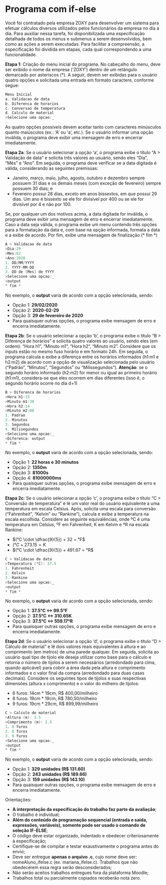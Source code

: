 # Programa com if-else

Você foi contratado pela empresa ZOXY para desenvolver um sistema para efetuar cálculos diversos utilizados pelos funcionários da empresa no dia a dia. Para auxiliar nessa tarefa, foi disponibilizada uma especificação detalhada de todos os menus e submenus a serem desenvolvidos, bem como as ações a serem executadas. Para facilitar a compreensão, a especificação foi dividida em etapas, cada qual correspondendo a uma funcionalidade.

**Etapa 1**: Criação do menu inicial do programa. No cabeçalho do menu, deve ser exibido o nome da empresa (‘ZOXY’) dentro de um retângulo demarcado por asteriscos (*). A seguir, devem ser exibidas para o usuário quatro opções e solicitada uma entrada em formato caractere, conforme segue:

```c
Menu Inicial
a. Validacao de data
b. Diferenca de horarios
c. Conversao de temperatura
d. Calculo de material
>Selecione uma opcao:_
```

As quatro opções possíveis devem aceitar tanto com caracteres minúsculos quanto maiúsculos (ex.: ‘A’ ou ‘a’, etc.). Se o usuário informar uma opção inválida, o programa deve exibir uma mensagem de erro e encerrar imediatamente.

**Etapa 2a**: Se o usuário selecionar a opção ‘a’, o programa exibe o título “A > Validação de data” e solicita três valores ao usuário, sendo eles “Dia”, “Mês” e “Ano”. Em seguida, o programa deve verificar se a data digitada é válida, considerando as seguintes premissas:
- Janeiro, março, maio, julho, agosto, outubro e dezembro sempre possuem 31 dias e os demais meses (com exceção de fevereiro) sempre possuem 30 dias; e
- Fevereiro possui 28 dias, exceto em anos bissextos, em que possui 29 dias. Um ano é bissexto se ele for divisível por 400 ou se ele for divisível por 4 e não por 100.

Se, por qualquer um dos motivos acima, a data digitada for inválida, o programa deve exibir uma mensagem de erro e encerrar imediatamente. Caso a data seja válida, o programa exibe um menu contendo três opções para a formatação da data e, com base na opção informada, formata a data e a exibe de acordo. Por fim, exibe uma mensagem de finalização (* fim *)

```c
A > Validacao de data
>Dia:29
>Mes:02
>Ano:2020
1. DD/MM/YYYY
2. YYYY-MM-DD
3. DD de [Mes] de YYYY
>Selecione uma opcao:_
<output
* fim *
```

No exemplo, o **output** varia de acordo com a opção selecionada, sendo:

- Opção 1: **29/02/2020**
- Opção 2: **2020-02-29**
- Opção 3: **29 de fevereiro de 2020**
- Para quaisquer outras opções, o programa exibe mensagem de erro e encerra imediatamente.

**Etapa 2b**: Se o usuário selecionar a opção ‘b’, o programa exibe o título “B > Diferença de horários” e solicita quatro valores ao usuário, sendo eles (em ordem): “Hora h1”, “Minuto m1”, “Hora h2”, “Minuto m2”. Considere que os inputs estão no mesmo fuso horário e em formato 24h. Em seguida, o programa calcula e exibe a diferença entre os horários informados (h1:m1 e h2:m2) de acordo com a opção de visualização selecionada pelo usuário (“Padrão”, “Minutos”, “Segundos” ou “Milissegundos”). **Atenção**: se o segundo horário informado (h2:m2) for menor ou igual ao primeiro horário (h1:m1), considera-se que eles ocorrem em dias diferentes (isso é, o segundo horário ocorre no dia d+1)

```c
B > Diferenca de horarios
>Hora h1:15
>Minuto m1:30
>Hora h2:14
>Minuto m2:00
1. Padrao
2. Minutos
3. Segundos
4. Milisegundos
>Selecione uma opcao:_
<Diferenca: output
* fim *
```

No exemplo, o **output** varia de acordo com a opção selecionada, sendo:

- Opção 1: **22 horas e 30 minutos**
- Opção 2: **1350m**
- Opção 3: **81000s**
- Opção 4: **81000000ms**
- Para quaisquer outras opções, o programa exibe mensagem de erro e encerra imediatamente.

**Etapa 2c**: Se o usuário selecionar a opção ‘c’, o programa exibe o título “C > Conversão de temperatura” e lê um valor real do usuário equivalente a uma temperatura em escala Celsius. Após, solicita uma escala para conversão (“Fahrenheit”, “Kelvin” ou “Rankine”), calcula e exibe a temperatura na escala escolhida. Considere as seguinte equivalências, onde ºC é uma temperatura em Celsius, ºF em Fahrenheit, K em Kelvin e ºR na escala Rankine:

- $(°C \cdot \dfrac{9}{5}) + 32 = °F$
- $(°C + 273.15 = K$
- $(°C \cdot \dfrac{9}{5}) + 491.67 = °R$

```c
C > Validacao de data
>Temperatura (°C): 37.5
1. Fahrenheit
2. Kelvin
3. Rankine
>Selecione uma opcao:_
<output
* fim *
```

No exemplo, o **output** varia de acordo com a opção selecionada, sendo:

- Opção 1: **37.5°C <-> 99.5°F**
- Opção 2: **37.5°C <-> 310.65K**
- Opção 3: **37.5°C <-> 559.17°R**
- Para quaisquer outras opções, o programa exibe mensagem de erro e encerra imediatamente.

**Etapa 2d**: Se o usuário selecionar a opção ‘d’, o programa exibe o título “D > Cálculo de material” e lê dois valores reais equivalentes à altura e ao comprimento (em metros) de uma parede qualquer. Em seguida, solicita ao usuário qual tipo de tijolo ele deseja utilizar como base para o cálculo e retorna o número de tijolos a serem necessários (arredondado para cima, quando aplicável) para cobrir a área dada pela altura e comprimento informados e o valor final da compra (arredondado para duas casas decimais). Considere os seguintes tipos de tijolos e suas respectivas dimensões (altura x comprimento) e o valor do milheiro de tijolos:

- 6 furos: 14cm * 19cm, R$ 400,00/milheiro
- 8 furos: 19cm * 19cm, R$ 780,50/milheiro
- 9 furos: 19cm * 29cm, R$ 899,99/milheiro

```c
C > Calculo de material
>Altura (m): 3.5
>Comprimento (m): 2.5
1. 6 furos
2. 8 furos
3. 9 furos
>Selecione uma opcao:_
<output
* fim *
```

No exemplo, o **output** varia de acordo com a opção selecionada, sendo:

- Opção 1: **329 unidades (R$ 131.60)**
- Opção 2: **243 unidades (R$ 189.66)**
- Opção 3: **159 unidades (R$ 143.10)**
- Para quaisquer outras opções, o programa exibe mensagem de erro e encerra imediatamente.

Orientações:
- **A interpretação da especificação do trabalho faz parte da avaliação**;
- O trabalho é individual;
- **Além do conteúdo de programação sequencial (entrada e saída, expressões, variáveis), somente pode ser usado o comando de seleção IF-ELSE**;
- O código deve estar organizado, indentado e obedecer criteriosamente à
especificação;
- Certifique-se de compilar e testar exaustivamente o programa antes do envio;
- Deve ser entregue **apenas o arquivo .c**, cujo nome deve ser: nomeAluno_ifelse.c (ex. mariana_ifelse.c). Trabalhos que não obedecerem essa regra serão desconsiderados;
- Não serão aceitos trabalhos entregues fora da plataforma Moodle;
- Trabalhos total ou parcialmente copiados receberão nota zero.
